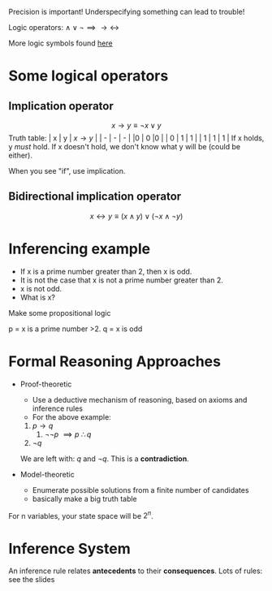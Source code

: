 Precision is important! Underspecifying something can lead to trouble!

Logic operators: $\land \lor \lnot \implies \rightarrow \leftrightarrow$

More logic symbols found [here](https://en.wikipedia.org/wiki/List_of_logic_symbols)

# Some logical operators
## Implication operator
$$ x \rightarrow y \equiv \lnot x \lor y $$
Truth table:
| x | y | $x \rightarrow y$ |
| - | - | - |
|0 | 0 |0 |
| 0 | 1 | 1 |
| 1 | 1 | 1 |
If x holds, y *must* hold.
If x doesn't hold, we don't know what y will be (could be either).

When you see "if", use implication.

## Bidirectional implication operator
$$ x \leftrightarrow y \equiv (x \land y) \lor (\lnot x \land \lnot y) $$

# Inferencing example
- If x is a prime number greater than 2, then x is odd.
- It is not the case that x is not a prime number greater than 2.
- x is not odd.
- What is x?

Make some propositional logic

p = x is a prime number >2.
q = x is odd


# Formal Reasoning Approaches
- Proof-theoretic
	- Use a deductive mechanism of reasoning, based on axioms and inference rules
	- For the above example:
	1. $p \rightarrow q$
		1. $\lnot\lnot p$
		$\implies p$
		$\therefore q$
	3. $\lnot q$

	We are left with: $q$ and $\lnot q$. This is a **contradiction**.

- Model-theoretic
	- Enumerate possible solutions from a finite number of candidates
	- basically make a big truth table

For n variables, your state space will be $2^n$.


# Inference System
An inference rule relates **antecedents** to their **consequences**.
Lots of rules: see the slides
